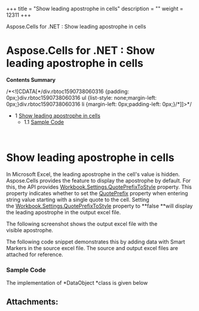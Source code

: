 +++
title = "Show leading apostrophe in cells" 
description = "" 
weight = 12311 
+++

Aspose.Cells for .NET : Show leading apostrophe in cells  

# Aspose.Cells for .NET : Show leading apostrophe in cells


**Contents Summary**

/\*<!\[CDATA\[\*/div.rbtoc1590738060316 {padding: 0px;}div.rbtoc1590738060316 ul {list-style: none;margin-left: 0px;}div.rbtoc1590738060316 li {margin-left: 0px;padding-left: 0px;}/\*\]\]>\*/

*   1 [Show leading apostrophe in cells](#Showleadingapostropheincells-Showleadingapostropheincells)
    *   1.1 [Sample Code](#Showleadingapostropheincells-SampleCode)

 

# Show leading apostrophe in cells

In Microsoft Excel, the leading apostrophe in the cell's value is hidden. Aspose.Cells provides the feature to display the apostrophe by default. For this, the API provides [Workbook.Settings.QuotePrefixToStyle](https://apireference.aspose.com/net/cells/aspose.cells/workbooksettings/properties/quoteprefixtostyle) property. This property indicates whether to set the [QuotePrefix](https://apireference.aspose.com/net/cells/aspose.cells/style/properties/quoteprefix) property when entering string value starting with a single quote to the cell. Setting the [Workbook.Settings.QuotePrefixToStyle](https://apireference.aspose.com/net/cells/aspose.cells/workbooksettings/properties/quoteprefixtostyle) property to **false **will display the leading apostrophe in the output excel file.

The following screenshot shows the output excel file with the visible apostrophe.


The following code snippet demonstrates this by adding data with Smart Markers in the source excel file. The source and output excel files are attached for reference.



### Sample Code

The implementation of *DataObject *class is given below

## Attachments:


